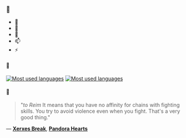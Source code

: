 ### 👋

- 🔭
- 🌱
- 💬
- 📫
- ⚡

#### 🧏

[![Most used languages](https://github-readme-stats-aynah.vercel.app/api/top-langs/?username=aynh&theme=solarized-dark&langs_count=6&layout=compact&hide_title=true)](https://github.com/anuraghazra/github-readme-stats#gh-dark-mode-only)
[![Most used languages](https://github-readme-stats-aynah.vercel.app/api/top-langs/?username=aynh&theme=solarized-light&langs_count=6&layout=compact&hide_title=true)](https://github.com/anuraghazra/github-readme-stats#gh-light-mode-only)

#### 💬

> "*to Reim* It means that you have no affinity for chains with fighting skills. You try to avoid violence even when you fight. That's a very good thing."

&mdash; [**Xerxes Break**](https://myanimelist.net/character.php?q=Xerxes%20Break&cat=character), [**Pandora Hearts**](https://myanimelist.net/search/all?q=Pandora%20Hearts&cat=all)
